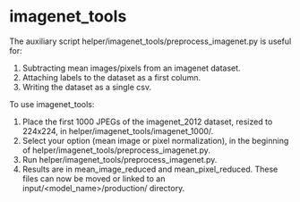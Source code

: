 # imagenet_tools
The auxiliary script helper/imagenet_tools/preprocess_imagenet.py is useful for:
1. Subtracting mean images/pixels from an imagenet dataset.
2. Attaching labels to the dataset as a first column.
3. Writing the dataset as a single csv.

To use imagenet_tools:
1. Place the first 1000 JPEGs of the imagenet_2012 dataset, resized to 224x224, in helper/imagenet_tools/imagenet_1000/.
2. Select your option (mean image or pixel normalization), in the beginning of helper/imagenet_tools/preprocess_imagenet.py.
3. Run helper/imagenet_tools/preprocess_imagenet.py.
4. Results are in mean_image_reduced and mean_pixel_reduced. These files can now be moved or linked to an input/<model_name>/production/ directory.
